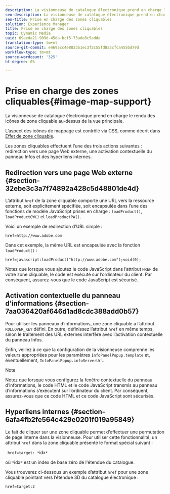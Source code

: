 ```yaml
---
description: La visionneuse de catalogue électronique prend en charge le rendu des icônes de zone cliquable au-dessus de la vue principale.
seo-description: La visionneuse de catalogue électronique prend en charge le rendu des icônes de zone cliquable au-dessus de la vue principale.
seo-title: Prise en charge des zones cliquables
solution: Experience Manager
title: Prise en charge des zones cliquables
topic: Dynamic Media
uuid: 69aeda21-909d-45da-bcf5-73ade8c5adda
translation-type: tm+mt
source-git-commit: e4695cc4e882351ec3f2c55fd8a3cfca455bd79d
workflow-type: tm+mt
source-wordcount: '325'
ht-degree: 0%

---
```



# Prise en charge des zones cliquables{#image-map-support}

La visionneuse de catalogue électronique prend en charge le rendu des icônes de zone cliquable au-dessus de la vue principale.

L’aspect des icônes de mappage est contrôlé via CSS, comme décrit dans [Effet de zone cliquable](../../c-html5-s7-aem-asset-viewers/c-html5-20-ecatalog-viewer-about/c-html5-20-ecatalog-viewer-customizingviewer/r-html5-ecatalog-viewer-20-customize-imagemapeffect.md#reference-261df27d1ed145c882b26b88e33a0289).

Les zones cliquables effectuent l’une des trois actions suivantes : redirection vers une page Web externe, une activation contextuelle du panneau Infos et des hyperliens internes.

## Redirection vers une page Web externe {#section-32ebe3c3a7f74892a428c5d48801de4d}

L’attribut `href` de la zone cliquable comporte une URL vers la ressource externe, soit explicitement spécifiée, soit encapsulée dans l’une des fonctions de modèle JavaScript prises en charge : `loadProduct()`, `loadProductCW()` et `loadProductPW()`.

Voici un exemple de redirection d’URL simple :

`href=http://www.adobe.com`

Dans cet exemple, la même URL est encapsulée avec la fonction `loadProduct()` :

`href=javascript:loadProduct("http://www.adobe.com");void(0);`

Notez que lorsque vous ajoutez le code JavaScript dans l’attribut `HREF` de votre zone cliquable, le code est exécuté sur l’ordinateur du client. Par conséquent, assurez-vous que le code JavaScript est sécurisé.

## Activation contextuelle du panneau d’informations {#section-7aa036420af646d1ad8cdc388add0b57}

Pour utiliser les panneaux d’informations, une zone cliquable a l’attribut `ROLLOVER_KEY` défini. En outre, définissez l’attribut `href` en même temps, sinon le traitement des URL externes interfère avec l’activation contextuelle du panneau Infos.

Enfin, veillez à ce que la configuration de la visionneuse comprenne les valeurs appropriées pour les paramètres `InfoPanelPopup.template` et, éventuellement, `InfoPanelPopup.infoServerUrl`.

>[!NOTE]
>
>Notez que lorsque vous configurez la fenêtre contextuelle du panneau d’informations, le code HTML et le code JavaScript transmis au panneau d’informations s’exécutent sur l’ordinateur du client. Par conséquent, assurez-vous que ce code HTML et ce code JavaScript sont sécurisés.

## Hyperliens internes {#section-6afa4fb2fe564c429e0201f019a95849}

Le fait de cliquer sur une zone cliquable permet d’effectuer une permutation de page interne dans la visionneuse. Pour utiliser cette fonctionnalité, un attribut `href` dans la zone cliquable présente le format spécial suivant :

` href=target: *`idx`*`

où `*`idx`*` est un index de base zéro de l&#39;étendue du catalogue.

Vous trouverez ci-dessous un exemple d’attribut `href` pour une zone cliquable pointant vers l’étendue 3D du catalogue électronique :

`href=target:2`
